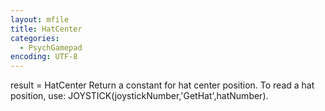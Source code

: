 ```yaml
---
layout: mfile
title: HatCenter
categories:
  - PsychGamepad
encoding: UTF-8
---
```


result = HatCenter
Return a constant for hat center position.  To read a hat position, use:
JOYSTICK(joystickNumber,'GetHat',hatNumber).